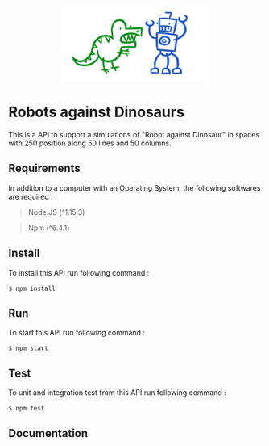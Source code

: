 <p align=center> <img src="robot against dinosaur.png" height=150 /> </p>

# Robots against Dinosaurs

This is a API to support a simulations of "Robot against Dinosaur" in spaces with 250 position along 50 lines and 50 columns.


## Requirements
In addition to a computer with an Operating System, the following softwares are required : 

> Node.JS (^1.15.3)

> Npm (^6.4.1)

## Install
To install this API run following command :
```
$ npm install
```

## Run
To start this API run following command :
```
$ npm start
```

## Test
To unit and integration test from this API run following command :
```
$ npm test
```

## Documentation
